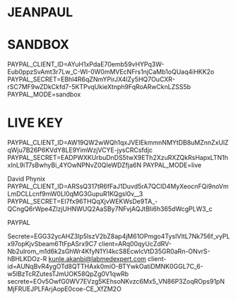 # JEANPAUL

# SANDBOX
PAYPAL_CLIENT_ID=AYuH1xPdaE70emb59vHYPq3W-Eub0ppzSvAmt3r7Lw_C-WI-0W0mMVEcNFrs1njCaMb1oQUaq4iHKK2o
PAYPAL_SECRET=EBhl4R6qZNmYPirJX4lZy5HQ7OuCXR-rSC7MF9wZDkCkfd7-5KTPvqUkieXtnph9FqRoARwCknLZSS5b
PAYPAL_MODE=sandbox

# LIVE KEY
PAYPAL_CLIENT_ID=AW19QW2wWQh1qxJVEIEkmmnNMYtDB8uMZnnZxUlZqWju7B26P6KVdY8LE9YimWzjVCYE-jysCRCsfdjc
PAYPAL_SECRET=EADPWXKUrbuDnDS5twX9ETh2XzuRXZQkRsHapxLTN1hxInL9iT7sBwhyBi_4YOwNPNvZ0QIeWDZfja6N
PAYPAL_MODE=live



David Phynix
PAYPAL_CLIENT_ID=ARSsQ317tR6fFaJ1Duvd5rA7QClD4MyXeocnFQi9noVmLmDCLLcnf9mW0Ll0qMG3GupuR1KQgsl0v__3
PAYPAL_SECRET=EI7fx96THQqXjvWEKWsDe9TA_-QCngQ6rWpe4ZlzjUHNWUQ2AaSBy7NFvjAQJtBIi6h365dWcgPLW3_c


PAYPAL

Secrete=EGG32ycAHZ3Ip5lszV2bZ8ap4jM61OPmgo4TysIVItL7Nk756f_vyPLx97opKjvSbeam6TtFpASrx9C7
client=ARq00qyUcZdRV-Nb2ulrom_m1d6k2sGhWr4KfyN1YI4kcS8EcwlcVtD35GR0aRn-ONvrS-hBHLKDOz-R
kunle.akanbi@labmedexpert.com
client-id=AUNqBvR4ygOTd8QTTHAxk0miO-BTYwkOatiDMNK0GGL7C_6-w5lBzTcRZutesTJmUOK58QpZg0V1qwRb
secrete=EOv5OwfG0WV7EVzg5KEhsoNKvzc6Mx5_VN86P3ZoqROps91pNMjFRUEJPLFArjAopE0coe-CE_XfZM2O